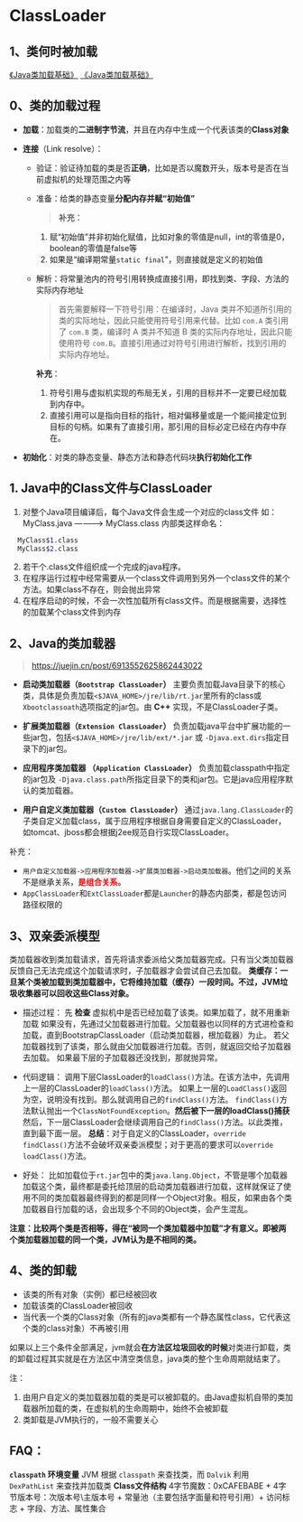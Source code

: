 # ClassLoader
## 1、类何时被加载
[《Java类加载基础》](https://juejin.cn/post/6984764707580149768)
[《Java类加载基础》](https://juejin.cn/post/6984764707580149768)

## 0、类的加载过程
- **加载**：加载类的**二进制字节流**，并且在内存中生成一个代表该类的**Class对象**

- **连接**（Link resolve）：
  - 验证：验证待加载的类是否**正确**，比如是否以魔数开头，版本号是否在当前虚拟机的处理范围之内等
  - 准备：给类的静态变量**分配内存并赋“初始值”**
    > **补充：**
    1. 赋“初始值”并非初始化赋值，比如对象的零值是null，int的零值是0，boolean的零值是false等
    2. 如果是“编译期常量`static final`”，则直接就是定义的初始值
  - 解析：将常量池内的符号引用转换成直接引用，即找到类、字段、方法的实际内存地址
    > 首先需要解释一下符号引用：在编译时，Java 类并不知道所引用的类的实际地址，因此只能使用符号引用来代替。比如 `com.A` 类引用了 `com.B` 类，编译时 A 类并不知道 B 类的实际内存地址，因此只能使用符号 `com.B`。直接引用通过对符号引用进行解析，找到引用的实际内存地址。    

    **补充**：
    1. 符号引用与虚拟机实现的布局无关，引用的目标并不一定要已经加载到内存中。
    2. 直接引用可以是指向目标的指针，相对偏移量或是一个能间接定位到目标的句柄。如果有了直接引用，那引用的目标必定已经在内存中存在。

- **初始化**：对类的静态变量、静态方法和静态代码块**执行初始化工作**

## 1. Java中的Class文件与ClassLoader
1. 对整个Java项目编译后，每个Java文件会生成一个对应的class文件
    如：MyClass.java ————> MyClass.class 
    内部类这样命名： 
  ```bash
    MyClass$1.class  
    MyClass$2.class
  ```
2. 若干个.class文件组织成一个完成的java程序。
3. 在程序运行过程中经常需要从一个class文件调用到另外一个class文件的某个方法。如果class不存在，则会抛出异常
4. 在程序启动的时候，不会一次性加载所有class文件。而是根据需要，选择性的加载某个class文件到内存

## 2、Java的类加载器

>https://juejin.cn/post/6913552625862443022

- **启动类加载器（`Bootstrap ClassLoader`）**
主要负责加载Java目录下的核心类，具体是负责加载`<$JAVA_HOME>/jre/lib/rt.jar`里所有的class或`Xbootclassoath`选项指定的jar包。由 **C++** 实现，不是ClassLoader子类。

- **扩展类加载器（`Extension ClassLoader`）**
负责加载java平台中扩展功能的一些jar包，包括`<$JAVA_HOME>/jre/lib/ext/*.jar` 或 ``-Djava.ext.dirs``指定目录下的jar包。

- **应用程序类加载器 （`Application ClassLoader`）**
负责加载classpath中指定的jar包及 `-Djava.class.path`所指定目录下的类和jar包。它是java应用程序默认的类加载器。

- **用户自定义类加载器（`Custom ClassLoader`）**
通过`java.lang.ClassLoader`的子类自定义加载class，属于应用程序根据自身需要自定义的ClassLoader，如tomcat、jboss都会根据j2ee规范自行实现ClassLoader。

补充：
- `用户自定义加载器->应用程序加载器->扩展类加载器->启动类加载器`。他们之间的关系不是继承关系，<font color=red>**是组合关系。**</font>
- `AppClassLoader`和`ExtClassLoader`都是`Launcher`的静态内部类，都是包访问路径权限的


## 3、双亲委派模型
类加载器收到类加载请求，首先将请求委派给父类加载器完成。只有当父类加载器反馈自己无法完成这个加载请求时，子加载器才会尝试自己去加载。
**类缓存：一旦某个类被加载到类加载器中，它将维持加载（缓存）一段时间。不过，JVM垃圾收集器可以回收这些Class对象。**

- 描述过程：
先 **检查** 虚拟机中是否已经加载了该类。如果加载了，就不用重新加载
如果没有，先通过父加载器进行加载。父加载器也以同样的方式进检查和加载，直到BootstrapClassLoader（启动类加载器，根加载器）为止。
若父加载器找到了该类，那么就由父加载器进行加载。否则，就返回交给子加载器去加载。
如果最下层的子加载器还没找到，那就抛异常。

- 代码逻辑：
调用下层ClassLoader的`loadClass()`方法。在该方法中，先调用上一层的ClassLoader的`loadClass()`方法。
如果上一层的`LoadClass()`返回为空，说明没有找到。那么就调用自己的`findClass()`方法。
`findClass()`方法默认抛出一个`ClassNotFoundException`。**然后被下一层的loadClass()捕获**
然后，下一层ClassLoader会继续调用自己的`findClass()`方法。以此类推，直到最下面一层。
**总结**：对于自定义的ClassLoader，`override findClass()`方法不会破坏双亲委派模型；对于更高的要求可以`override loadClass()`方法。

- 好处：
比如加载位于`rt.jar`包中的类`java.lang.Object`，不管是哪个加载器加载这个类，最终都是委托给顶层的启动类加载器进行加载，这样就保证了使用不同的类加载器最终得到的都是同样一个Object对象。相反，如果由各个类加载器自行加载的话，会出现多个不同的Object类，会产生混乱。

**注意：比较两个类是否相等，得在“被同一个类加载器中加载”才有意义。即被两个类加载器加载的同一个类，JVM认为是不相同的类。**

## 4、类的卸载
- 该类的所有对象（实例）都已经被回收
- 加载该类的ClassLoader被回收
- 当代表一个类的Class对象（所有的java类都有一个静态属性class，它代表这个类的class对象）不再被引用

如果以上三个条件全部满足，jvm就会**在方法区垃圾回收的时候**对类进行卸载，类的卸载过程其实就是在方法区中清空类信息，java类的整个生命周期就结束了。

注：
1. 由用户自定义的类加载器加载的类是可以被卸载的。由Java虚拟机自带的类加载器所加载的类，在虚拟机的生命周期中，始终不会被卸载  
2. 类卸载是JVM执行的，一般不需要关心  

## FAQ：

**`classpath` 环境变量**
JVM 根据 `classpath` 来查找类，而 `Dalvik` 利用 `DexPathList` 来查找并加载类
**Class文件结构**
4字节魔数：0xCAFEBABE + 4字节版本号：次版本号\主版本号 + 常量池（主要包括字面量和符号引用）+ 访问标志 + 字段、方法、属性集合











